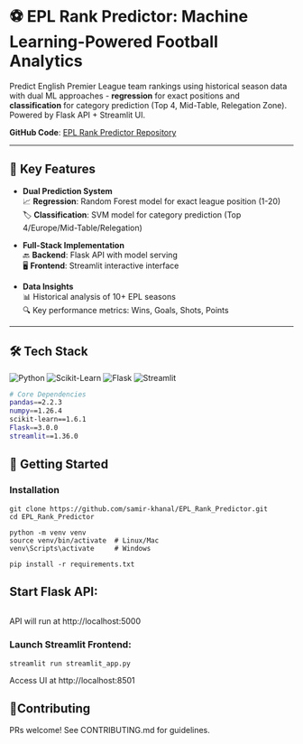 # ⚽ EPL Rank Predictor: Machine Learning-Powered Football Analytics

Predict English Premier League team rankings using historical season data with dual ML approaches - **regression** for exact positions and **classification** for category prediction (Top 4, Mid-Table, Relegation Zone). Powered by Flask API + Streamlit UI.

**GitHub Code**: [EPL Rank Predictor Repository](https://github.com/samir-khanal/EPL_Rank_Predictor)

---

## 🧠 Key Features
- **Dual Prediction System**  
  📈 **Regression**: Random Forest model for exact league position (1-20)  
  🏷️ **Classification**: SVM model for category prediction (Top 4/Europe/Mid-Table/Relegation)
  
- **Full-Stack Implementation**  
  🔙 **Backend**: Flask API with model serving  
  🖥️ **Frontend**: Streamlit interactive interface
  
- **Data Insights**  
  📊 Historical analysis of 10+ EPL seasons  
  🔍 Key performance metrics: Wins, Goals, Shots, Points

---

## 🛠️ Tech Stack
![Python](https://img.shields.io/badge/Python-3.10%2B-blue)
![Scikit-Learn](https://img.shields.io/badge/ScikitLearn-1.6.1-orange)
![Flask](https://img.shields.io/badge/Flask-3.0.0-lightgrey)
![Streamlit](https://img.shields.io/badge/Streamlit-1.36.0-%23FF4B4B)

```bash
# Core Dependencies
pandas==2.2.3
numpy==1.26.4
scikit-learn==1.6.1
Flask==3.0.0
streamlit==1.36.0
```

## 🚀 Getting Started
### Installation
```
git clone https://github.com/samir-khanal/EPL_Rank_Predictor.git
cd EPL_Rank_Predictor

python -m venv venv
source venv/bin/activate  # Linux/Mac
venv\Scripts\activate     # Windows

pip install -r requirements.txt
```
## Start Flask API:
```python server.py
```
API will run at http://localhost:5000
### Launch Streamlit Frontend:
```
streamlit run streamlit_app.py
```
Access UI at http://localhost:8501

## 🤝Contributing
PRs welcome! See CONTRIBUTING.md for guidelines.

